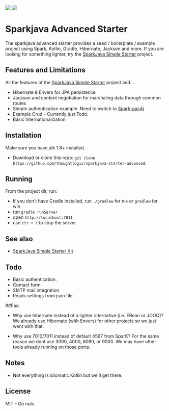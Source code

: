 ![](https://img.shields.io/travis/thoughtlogix/sparkjava-starter-advanced.svg) 
![](https://img.shields.io/github/license/thoughtlogix/sparkjava-starter-advanced.svg)

# Sparkjava Advanced Starter

The sparkjava advanced starter provides a seed / boilerplate / example project using Spark, Kotlin, Gradle, Hibernate, Jackson and more.  If you are looking for something lighter, try the [SparkJava Simple Starter](https://github.com/thoughtlogix/sparkjava-starter-simple) project.

## Features and Limitations

All the features of the [SparkJava Simple Starter](https://github.com/thoughtlogix/sparkjava-starter-simple) project and...

* Hibernate & Envers for JPA persistence
* Jackson and content negotiation for marshaling data through common routes
* Simple authentication example.  Need to switch to [Spark-pac4j](https://github.com/pac4j/spark-pac4j)
* Example Crud - Currently just Todo.
* Basic Internationalization

## Installation

Make sure you have jdk 1.8+ installed.

* Download or clone this repo: `git clone https://github.com/thoughtlogix/sparkjava-starter-advanced`.

## Running

From the project dir, run:

* If you don't have Gradle installed, run `./gradlew` for nix or `gradlew` for win
* run `gradle runServer`
* open `http://localhost:7011`
* use `ctr + c` to stop the server

## See also

* [SparkJava Simple Starter Kit](https://github.com/thoughtlogix/sparkjava-starter-simple)

## Todo

* Basic authentication.
* Contact form
* SMTP mail integration
* Reads settings from json file.

##Faq

* Why use hibernate instead of a lighter alternative (i.e. EBean or JOOQ)?
We already use Hibernate (with Envers) for other projects so we just went with that.

* Why use 7010/7011 instead of default 4567 from SparK?
For the same reason we dont use 3000, 4000, 8080, or 9000.  We may have other tools already running on those ports.


## Notes

* Not everything is idiomatic Kotlin but we'll get there.

## License

MIT - Go nuts
